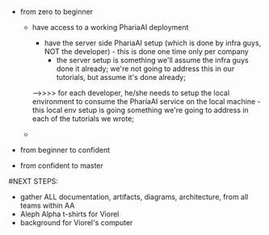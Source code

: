 - from zero to beginner

    - have access to a working PhariaAI deployment

        - have the server side PhariaAI setup (which is done by infra guys, NOT the developer) - this is done one time only per company
            - the server setup is something we'll assume the infra guys done it already; we're not going to address this in our tutorials, but assume it's done already;

        -->>>> for each developer, he/she needs to setup the local environment to consume the PhariaAI service on the local machine
            - this local env setup is going something we're going to address in each of the tutorials we wrote;


        
    - 


- from beginner to confident

- from confident to master



#NEXT STEPS:

- gather ALL documentation, artifacts, diagrams, architecture, from all teams within AA
- Aleph Alpha t-shirts for Viorel
- background for Viorel's computer
